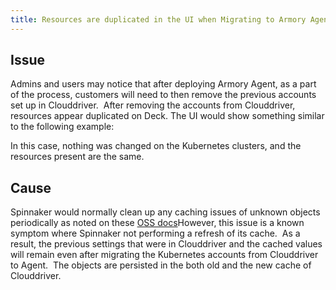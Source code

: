 ```yaml
---
title: Resources are duplicated in the UI when Migrating to Armory Agent
---
```


## Issue
Admins and users may notice that after deploying Armory Agent, as a part of the process, customers will need to then remove the previous accounts set up in Clouddriver.  After removing the accounts from Clouddriver, resources appear duplicated on Deck. The UI would show something similar to the following example:

In this case, nothing was changed on the Kubernetes clusters, and the resources present are the same.
 

## Cause
Spinnaker would normally clean up any caching issues of unknown objects periodically as noted on these [OSS docs](https://spinnaker.io/docs/setup/productionize/persistence/clouddriver-sql/#configure-clouddriver-to-use-mysql)However, this issue is a known symptom where Spinnaker not performing a refresh of its cache.  As a result, the previous settings that were in Clouddriver and the cached values will remain even after migrating the Kubernetes accounts from Clouddriver to Agent.  The objects are persisted in the both old and the new cache of Clouddriver. 

